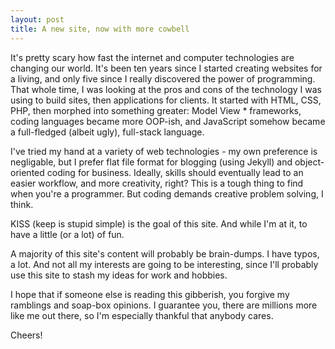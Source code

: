 ```yaml
---
layout: post
title: A new site, now with more cowbell
---
```


It's pretty scary how fast the internet and computer technologies are changing our world. It's been ten years since I started creating websites for a living, and only five since I really discovered the power of programming. That whole time, I was looking at the pros and cons of the technology I was using to build sites, then applications for clients. It started with HTML, CSS, PHP, then morphed into something greater: Model View * frameworks, coding languages became more OOP-ish, and JavaScript somehow became a full-fledged (albeit ugly), full-stack language. 

I've tried my hand at a variety of web technologies - my own preference is negligable, but I prefer flat file format for blogging (using Jekyll) and object-oriented coding for business. Ideally, skills should eventually lead to an easier workflow, and more creativity, right? This is a tough thing to find when you're a programmer. But coding demands creative problem solving, I think.

KISS (keep is stupid simple) is the goal of this site. And while I'm at it, to have a little (or a lot) of fun.

A majority of this site's content will probably be brain-dumps. I have typos, a lot. And not all my interests are going to be interesting, since I'll probably use this site to stash my ideas for work and hobbies.

I hope that if someone else is reading this gibberish, you forgive my ramblings and soap-box opinions. I guarantee you, there are millions more like me out there, so I'm especially thankful that anybody cares.

Cheers!
